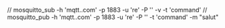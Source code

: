 // mosquitto_sub -h 'mqtt..com' -p 1883 -u 're' -P '' -v -t 'command'
// mosquitto_pub -h 'mqtt..com' -p 1883 -u 're' -P '' -t 'command' -m "salut"


